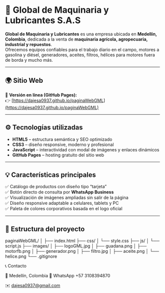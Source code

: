 # 🌾 Global de Maquinaria y Lubricantes S.A.S

**Global de Maquinaria y Lubricantes** es una empresa ubicada en **Medellín, Colombia**, dedicada a la venta de **maquinaria agrícola, agropecuaria, industrial y repuestos**.  
Ofrecemos equipos confiables para el trabajo diario en el campo, motores a gasolina y diésel, generadores, aceites, filtros, hélices para motores fuera de borda y mucho más.

---

## 🌍 Sitio Web

📱 **Versión en línea (GitHub Pages):**  
👉 [https://dajesa0937.github.io/paginaWebGML](https://dajesa0937.github.io/paginaWebGML)

---

## ⚙️ Tecnologías utilizadas

- **HTML5** – estructura semántica y SEO optimizado  
- **CSS3** – diseño responsive, moderno y profesional  
- **JavaScript** – interactividad con modal de imágenes y enlaces dinámicos  
- **GitHub Pages** – hosting gratuito del sitio web  

---

## 💡 Características principales

✅ Catálogo de productos con diseño tipo “tarjeta”  
✅ Botón directo de consulta por **WhatsApp Business**  
✅ Visualización de imágenes ampliadas sin salir de la página  
✅ Diseño responsive adaptable a celulares, tablets y PC  
✅ Paleta de colores corporativos basada en el logo oficial  

---

## 🧭 Estructura del proyecto

paginaWebGML/
│
├── index.html
├── css/
│ └── style.css
├── js/
│ └── script.js
├── images/
│ ├── logoGML.jpg
│ ├── guadana.png
│ ├── motorfb.png
│ ├── generador.png
│ ├── filtro.jpg
│ ├── aceite.png
│ └── helice.png
└── .gitignore

📞 Contacto

📍 Medellín, Colombia
📱 WhatsApp +57 3108394870

✉️ <dajesa0937@gmail.com>
